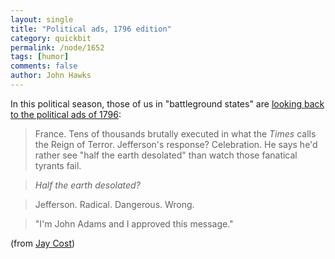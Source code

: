 ```yaml
---
layout: single 
title: "Political ads, 1796 edition" 
category: quickbit
permalink: /node/1652
tags: [humor] 
comments: false 
author: John Hawks 
---
```


In this political season, those of us in "battleground states" are <a href="http://www.realclearpolitics.com/horseraceblog/2008/09/politics_or_paddycake.html">looking back to the political ads of 1796</a>:

<blockquote>France. Tens of thousands brutally executed in what the <i>Times</i> calls the Reign of Terror.
Jefferson's response? Celebration. He says he'd rather see "half the earth desolated" than watch those fanatical tyrants fail.</blockquote>

<blockquote><i>Half the earth desolated?</i></blockquote>

<blockquote>Jefferson. Radical. Dangerous. Wrong.</blockquote>

<blockquote>"I'm John Adams and I approved this message."</blockquote>

(from <a href="http://www.realclearpolitics.com/horseraceblog/2008/09/politics_or_paddycake.html">Jay Cost</a>)

